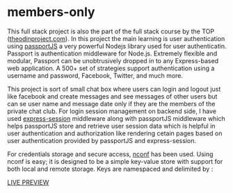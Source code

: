# members-only

This full stack project is also the part of the full stack course by the TOP ([theodinproject.com](https://www.theodinproject.com)). In this project the main learning is user authentication using [passportJS](https://www.passportjs.org/) a very powerful Nodejs library used for user authenticatin. Passport is authentication middleware for Node.js. Extremely flexible and modular, Passport can be unobtrusively dropped in to any Express-based web application. A 500+ set of strategies support authentication using a username and password, Facebook, Twitter, and much more.

This project is sort of small chat box where users can login and logout just like facebook and create messages and see messages of other users but can se user name and message date only if they are the members of the private chat club. For login session management on backend side, I have used [express-session](https://expressjs.com/en/resources/middleware/session.html) middleware along with passportJS middleware which helps passportJS store and retrieve user session data which is helpful in user authentication and authorization like rendering cetain pages based on user authentication provided by passportJS and express-session.

For credentials storage and secure access, [nconf](https://www.npmjs.com/package/nconf?activeTab=readme) has been used. Using nconf is easy; it is designed to be a simple key-value store with support for both local and remote storage. Keys are namespaced and delimited by :

[LIVE PREVIEW](https://fullstack-private-chatbox.adaptable.app/)
